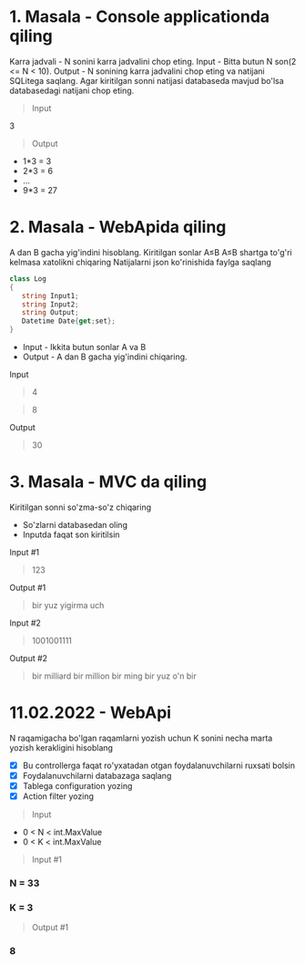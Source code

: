 # 1. Masala - Console applicationda qiling

Karra jadvali - N sonini karra jadvalini chop eting.
Input - Bitta butun N son(2 <= N < 10).
Output - N sonining karra jadvalini chop eting va natijani SQLitega saqlang. 
Agar kiritilgan sonni natijasi databaseda mavjud bo'lsa databasedagi natijani chop eting. 
>Input

3

>Output

- 1*3 = 3
- 2*3 = 6
- ...
- 9*3 = 27

# 2. Masala - WebApida qiling

A dan B gacha yig'indini hisoblang.
Kiritilgan sonlar A≤B A≤B shartga to'g'ri kelmasa xatolikni chiqaring
Natijalarni json ko'rinishida faylga saqlang
```C#
class Log
{
   string Input1;
   string Input2;
   string Output;
   Datetime Date{get;set};
}
```

- Input - Ikkita butun sonlar A va B
- Output - A dan B gacha yig'indini chiqaring.

Input
>4

>8

Output
>30

# 3. Masala - MVC da qiling
Kiritilgan sonni so'zma-so'z chiqaring
 - So'zlarni databasedan oling
 - Inputda faqat son kiritilsin

Input #1
> 123

Output #1 
>bir yuz yigirma uch

Input #2 
>1001001111 

Output #2 
>bir milliard bir million bir ming bir yuz o'n bir

# 11.02.2022 - WebApi

N raqamigacha bo'lgan raqamlarni yozish uchun K sonini necha marta yozish kerakligini hisoblang

- [x] Bu controllerga faqat ro'yxatadan otgan foydalanuvchilarni ruxsati bolsin
- [x] Foydalanuvchilarni databazaga saqlang
- [x] Tablega configuration yozing
- [x] Action filter yozing

>Input

- 0 < N < int.MaxValue
- 0 < K < int.MaxValue



>Input #1

### N = 33
### K = 3

>Output #1

### 8
